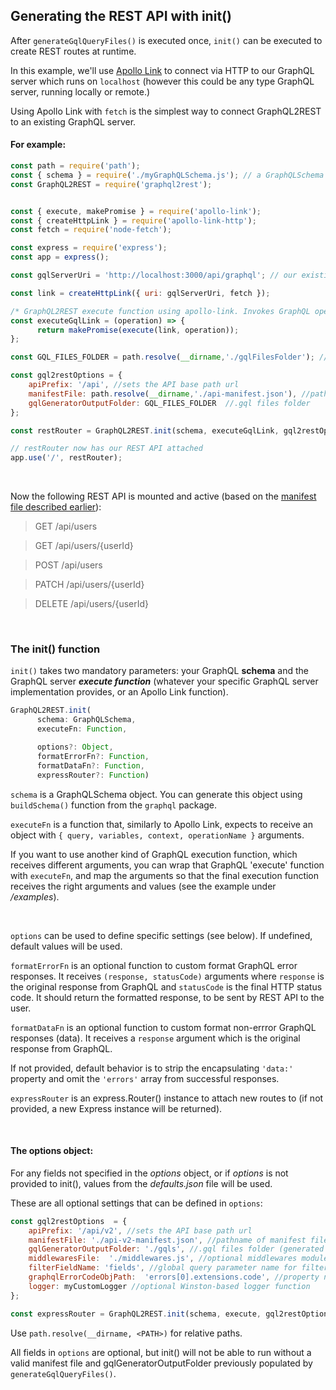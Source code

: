## Generating the REST API with init()

After `generateGqlQueryFiles()` is executed once, `init()` can be executed to create REST routes at runtime.

In this example, we'll use [Apollo Link](https://www.apollographql.com/docs/link/links/http/) to connect via HTTP to our GraphQL server which runs on `localhost` (however this could be any type GraphQL server, running locally or remote.)

Using Apollo Link with `fetch` is the simplest way to connect GraphQL2REST to an existing GraphQL server.


#### For example:
```js
const path = require('path');
const { schema } = require('./myGraphQLSchema.js'); // a GraphQLSchema object
const GraphQL2REST = require('graphql2rest');


const { execute, makePromise } = require('apollo-link');
const { createHttpLink } = require('apollo-link-http');
const fetch = require('node-fetch');

const express = require('express');
const app = express();

const gqlServerUri = 'http://localhost:3000/api/graphql'; // our existing GraphQL server

const link = createHttpLink({ uri: gqlServerUri, fetch });

/* GraphQL2REST execute function using apollo-link. Invokes GraphQL operation against gqlServerUri via node-fetch */
const executeGqlLink = (operation) => {
      return makePromise(execute(link, operation));
};

const GQL_FILES_FOLDER = path.resolve(__dirname,'./gqlFilesFolder'); // folder previously generated by generateGqlQueryFiles()

const gql2restOptions = {
	apiPrefix: '/api', //sets the API base path url
	manifestFile: path.resolve(__dirname,'./api-manifest.json'), //pathname of manifest file. Default is ./manifest.json
	gqlGeneratorOutputFolder: GQL_FILES_FOLDER  //.gql files folder
};

const restRouter = GraphQL2REST.init(schema, executeGqlLink, gql2restOptions);

// restRouter now has our REST API attached
app.use('/', restRouter);


```

<br>

Now the following REST API is mounted and active (based on the [manifest file described earlier](manifest-example.json)):

> GET /api/users

> GET /api/users/{userId}

> POST /api/users

> PATCH /api/users/{userId}

> DELETE /api/users/{userId}

<br>

### The init() function


`init()` takes two mandatory parameters: your GraphQL **schema** and the GraphQL server ***execute function*** (whatever your specific GraphQL server implementation provides, or an Apollo Link function).

```ts
GraphQL2REST.init(
      schema: GraphQLSchema,
      executeFn: Function,

      options?: Object,
      formatErrorFn?: Function,
      formatDataFn?: Function,
      expressRouter?: Function)
```
`schema` is a GraphQLSchema object. You can generate this object using `buildSchema()` function from the `graphql` package.

`executeFn` is a function that, similarly to Apollo Link, expects to receive an object with `{ query, variables, context, operationName }` arguments.

 If you want to use another kind of GraphQL execution function, which receives different arguments, you can wrap that GraphQL 'execute' function with `executeFn`, and map the arguments so that the final execution function receives the right arguments and values (see the example under */examples*).

 <br>

`options` can be used to define specific settings (see below). If undefined, default values will be used.


`formatErrorFn` is an optional function to custom format GraphQL error responses. It receives `(response, statusCode)` arguments where `response` is the original response from GraphQL and `statusCode` is the final HTTP status code. It should return the formatted response, to be sent by REST API to the user.

`formatDataFn` is an optional function to custom format non-errror GraphQL responses (data). It receives a `response` argument which is the original response from GraphQL.

If not provided, default behavior is to strip the encapsulating `'data:'` property and omit the `'errors'` array from successful responses.

`expressRouter` is an express.Router() instance to attach new routes to (if not provided, a new Express instance will be returned).

<br>

#### The options object:
For any fields not specified in the *options* object, or if *options* is not provided to init(), values from the *defaults.json* file will be used.

These are all optional settings that can be defined in `options`:
```js
const gql2restOptions  = {
	apiPrefix: '/api/v2', //sets the API base path url
	manifestFile: './api-v2-manifest.json', //pathname of manifest file
	gqlGeneratorOutputFolder: './gqls', //.gql files folder (generated by generateGqlQueryFiles())
	middlewaresFile:  './middlewares.js', //optional middlewares module for modifying requests
	filterFieldName: 'fields', //global query parameter name for filtering (default is 'x-filter')
	graphqlErrorCodeObjPath:  'errors[0].extensions.code', //property name for GraphQL error code for error mapping
	logger: myCustomLogger //optional Winston-based logger function
};

const expressRouter = GraphQL2REST.init(schema, execute, gql2restOptions);
```
Use ``path.resolve(__dirname, <PATH>)`` for relative paths.

All fields in `options` are optional, but init() will not be able to run without a valid manifest file and gqlGeneratorOutputFolder previously populated by `generateGqlQueryFiles()`.
